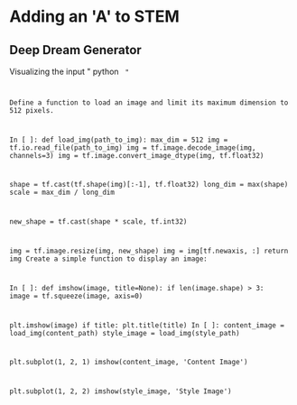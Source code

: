 # Adding an 'A' to STEM


## Deep Dream Generator



Visualizing the input 
" python <code> "
  
Define a function to load an image and limit its maximum dimension to 512 pixels.

In [ ]:
def load_img(path_to_img):
  max_dim = 512
  img = tf.io.read_file(path_to_img)
  img = tf.image.decode_image(img, channels=3)
  img = tf.image.convert_image_dtype(img, tf.float32)

  shape = tf.cast(tf.shape(img)[:-1], tf.float32)
  long_dim = max(shape)
  scale = max_dim / long_dim

  new_shape = tf.cast(shape * scale, tf.int32)

  img = tf.image.resize(img, new_shape)
  img = img[tf.newaxis, :]
  return img
Create a simple function to display an image:

In [ ]:
def imshow(image, title=None):
  if len(image.shape) > 3:
    image = tf.squeeze(image, axis=0)

  plt.imshow(image)
  if title:
    plt.title(title)
In [ ]:
content_image = load_img(content_path)
style_image = load_img(style_path)

plt.subplot(1, 2, 1)
imshow(content_image, 'Content Image')

plt.subplot(1, 2, 2)
imshow(style_image, 'Style Image')
